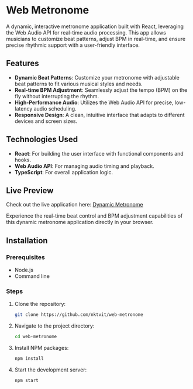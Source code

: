 
# Web Metronome

A dynamic, interactive metronome application built with React, leveraging the Web Audio API for real-time audio processing. This app allows musicians to customize beat patterns, adjust BPM in real-time, and ensure precise rhythmic support with a user-friendly interface.

## Features

- **Dynamic Beat Patterns**: Customize your metronome with adjustable beat patterns to fit various musical styles and needs.
- **Real-time BPM Adjustment**: Seamlessly adjust the tempo (BPM) on the fly without interrupting the rhythm.
- **High-Performance Audio**: Utilizes the Web Audio API for precise, low-latency audio scheduling.
- **Responsive Design**: A clean, intuitive interface that adapts to different devices and screen sizes.

## Technologies Used

- **React**: For building the user interface with functional components and hooks.
- **Web Audio API**: For managing audio timing and playback.
- **TypeScript**: For overall application logic.

## Live Preview

Check out the live application here: [Dynamic Metronome](https://webmetronome.vercel.app/)

Experience the real-time beat control and BPM adjustment capabilities of this dynamic metronome application directly in your browser.

## Installation

### Prerequisites

- Node.js
- Command line

### Steps

1. Clone the repository:
   ```sh
   git clone https://github.com/nktvit/web-metronome
   ```
2. Navigate to the project directory:
   ```sh
   cd web-metronome
   ```
3. Install NPM packages:
   ```sh
   npm install
   ```
4. Start the development server:
   ```sh
   npm start
   ```

